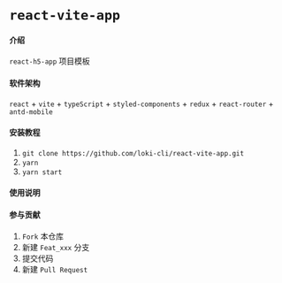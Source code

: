 # `react-vite-app`

#### 介绍

`react-h5-app` 项目模板

#### 软件架构

`react` + `vite` + `typeScript` + `styled-components` + `redux` + `react-router` + `antd-mobile`

#### 安装教程

1.  `git clone https://github.com/loki-cli/react-vite-app.git`
2.  `yarn`
3.  `yarn start`

#### 使用说明

#### 参与贡献

1.  `Fork` 本仓库
2.  新建 `Feat_xxx` 分支
3.  提交代码
4.  新建 `Pull Request`
